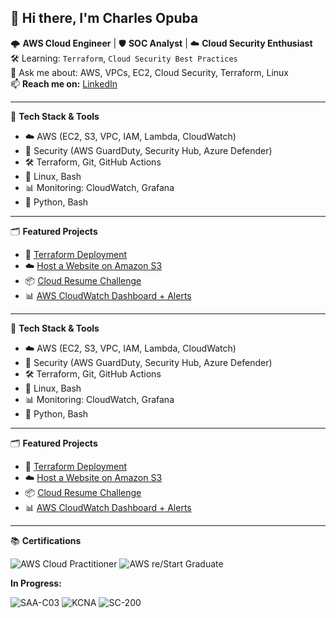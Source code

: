 ## 👋 Hi there, I'm Charles Opuba

🌩 **AWS Cloud Engineer** | 🛡️ **SOC Analyst** | ☁️ **Cloud Security Enthusiast**  
🛠️ Learning: `Terraform`, `Cloud Security Best Practices`  
💬 Ask me about: AWS, VPCs, EC2, Cloud Security, Terraform, Linux  
📫 **Reach me on:** [LinkedIn](https://www.linkedin.com/in/charles-opuba-94820574/)

---

🧰 **Tech Stack & Tools**

- ☁️ AWS (EC2, S3, VPC, IAM, Lambda, CloudWatch)
- 🔐 Security (AWS GuardDuty, Security Hub, Azure Defender)
- 🛠 Terraform, Git, GitHub Actions
- 🐧 Linux, Bash
- 📊 Monitoring: CloudWatch, Grafana
- 📜 Python, Bash

---

🗂️ **Featured Projects**

- 🔐 [Terraform Deployment](https://github.com/Copubah/Terraform-Deployment)
- ☁️ [Host a Website on Amazon S3](https://github.com/Copubah/Host-a-Website-on-Amazon-S3)
- 📦 [Cloud Resume Challenge](https://github.com/Copubah/AWS-Cloud-Resume)
- 📊 [AWS CloudWatch Dashboard + Alerts](https://github.com/Copubah/Cloudwatch-Alarm)



---

🧰 **Tech Stack & Tools**

- ☁️ AWS (EC2, S3, VPC, IAM, Lambda, CloudWatch)
- 🔐 Security (AWS GuardDuty, Security Hub, Azure Defender)
- 🛠 Terraform, Git, GitHub Actions
- 🐧 Linux, Bash
- 📊 Monitoring: CloudWatch, Grafana
- 📜 Python, Bash

---

🗂️ **Featured Projects**

- 🔐 [Terraform Deployment](https://github.com/Copubah/Terraform-Deployment)
- ☁️ [Host a Website on Amazon S3](https://github.com/Copubah/Host-a-Website-on-Amazon-S3)
- 📦 [Cloud Resume Challenge](https://github.com/Copubah/AWS-Cloud-Resume)
- 📊 [AWS CloudWatch Dashboard + Alerts](https://github.com/Copubah/Cloudwatch-Alarm)

---

📚 **Certifications**

![AWS Cloud Practitioner](https://img.shields.io/badge/AWS%20Cloud%20Practitioner-Certified-brightgreen?logo=amazon-aws&logoColor=white)
![AWS re/Start Graduate](https://img.shields.io/badge/AWS%20re/Start-Graduate-blue?logo=amazon-aws&logoColor=white)

**In Progress:**

![SAA-C03](https://img.shields.io/badge/AWS%20Solutions%20Architect%20Associate-In%20Progress-orange?logo=amazon-aws&logoColor=white)
![KCNA](https://img.shields.io/badge/Kubernetes%20and%20Cloud%20Native%20Associate-In%20Progress-blue?logo=kubernetes&logoColor=white)
![SC-200](https://img.shields.io/badge/Microsoft%20SC--200-In%20Progress-0078D4?logo=microsoft&logoColor=white)


